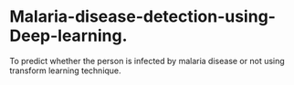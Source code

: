 # Malaria-disease-detection-using-Deep-learning.

 To predict whether the person is infected by malaria disease or not using transform learning technique.
